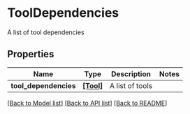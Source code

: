 # ToolDependencies

A list of tool dependencies
## Properties
Name | Type | Description | Notes
------------ | ------------- | ------------- | -------------
**tool_dependencies** | [**[Tool]**](Tool.md) | A list of tools | 

[[Back to Model list]](../README.md#documentation-for-models) [[Back to API list]](../README.md#documentation-for-api-endpoints) [[Back to README]](../README.md)


